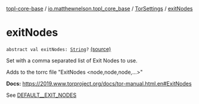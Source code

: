 [topl-core-base](../../index.md) / [io.matthewnelson.topl_core_base](../index.md) / [TorSettings](index.md) / [exitNodes](./exit-nodes.md)

# exitNodes

`abstract val exitNodes: `[`String`](https://kotlinlang.org/api/latest/jvm/stdlib/kotlin/-string/index.html)`?` [(source)](https://github.com/05nelsonm/TorOnionProxyLibrary-Android/blob/master/topl-core-base/src/main/java/io/matthewnelson/topl_core_base/TorSettings.kt#L232)

Set with a comma separated list of Exit Nodes to use.

Adds to the torrc file "ExitNodes &lt;node,node,node,...&gt;"

**Docs:** https://2019.www.torproject.org/docs/tor-manual.html.en#ExitNodes

See [DEFAULT__EXIT_NODES](-d-e-f-a-u-l-t__-e-x-i-t_-n-o-d-e-s.md)

